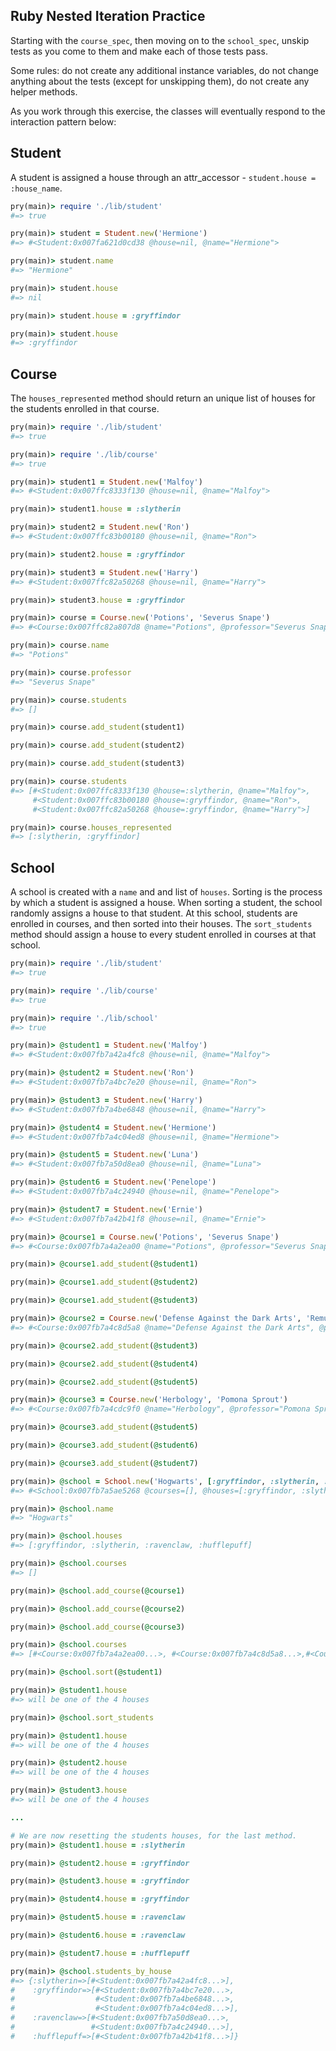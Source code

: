 ## Ruby Nested Iteration Practice

Starting with the `course_spec`, then moving on to the `school_spec`, unskip tests as you come to them and make each of those tests pass.

Some rules: do not create any additional instance variables, do not change anything about the tests (except for unskipping them), do not create any helper methods.

As you work through this exercise, the classes will eventually respond to the interaction pattern below:

## Student

A student is assigned a house through an attr_accessor - `student.house = :house_name`.

```ruby
pry(main)> require './lib/student'
#=> true

pry(main)> student = Student.new('Hermione')
#=> #<Student:0x007fa621d0cd38 @house=nil, @name="Hermione">

pry(main)> student.name
#=> "Hermione"

pry(main)> student.house
#=> nil

pry(main)> student.house = :gryffindor

pry(main)> student.house
#=> :gryffindor
```


## Course

The `houses_represented` method should return an unique list of houses for the students enrolled in that course.

```ruby
pry(main)> require './lib/student'
#=> true

pry(main)> require './lib/course'
#=> true

pry(main)> student1 = Student.new('Malfoy')    
#=> #<Student:0x007ffc8333f130 @house=nil, @name="Malfoy">

pry(main)> student1.house = :slytherin    

pry(main)> student2 = Student.new('Ron')    
#=> #<Student:0x007ffc83b00180 @house=nil, @name="Ron">

pry(main)> student2.house = :gryffindor    

pry(main)> student3 = Student.new('Harry')    
#=> #<Student:0x007ffc82a50268 @house=nil, @name="Harry">

pry(main)> student3.house = :gryffindor    

pry(main)> course = Course.new('Potions', 'Severus Snape')    
#=> #<Course:0x007ffc82a807d8 @name="Potions", @professor="Severus Snape", @students=[]>

pry(main)> course.name
#=> "Potions"

pry(main)> course.professor
#=> "Severus Snape"

pry(main)> course.students
#=> []

pry(main)> course.add_student(student1)    

pry(main)> course.add_student(student2)    

pry(main)> course.add_student(student3)    

pry(main)> course.students
#=> [#<Student:0x007ffc8333f130 @house=:slytherin, @name="Malfoy">,
     #<Student:0x007ffc83b00180 @house=:gryffindor, @name="Ron">,
     #<Student:0x007ffc82a50268 @house=:gryffindor, @name="Harry">]

pry(main)> course.houses_represented
#=> [:slytherin, :gryffindor]
```

## School

A school is created with a `name` and and list of `houses`.  Sorting is the process by which a student is assigned a house. When sorting a student, the school randomly assigns a house to that student.  At this school, students are enrolled in courses, and then sorted into their houses. The `sort_students` method should assign a house to every student enrolled in courses at that school.

```ruby
pry(main)> require './lib/student'
#=> true

pry(main)> require './lib/course'
#=> true

pry(main)> require './lib/school'
#=> true

pry(main)> @student1 = Student.new('Malfoy')
#=> #<Student:0x007fb7a42a4fc8 @house=nil, @name="Malfoy">

pry(main)> @student2 = Student.new('Ron')    
#=> #<Student:0x007fb7a4bc7e20 @house=nil, @name="Ron">

pry(main)> @student3 = Student.new('Harry')    
#=> #<Student:0x007fb7a4be6848 @house=nil, @name="Harry">

pry(main)> @student4 = Student.new('Hermione')    
#=> #<Student:0x007fb7a4c04ed8 @house=nil, @name="Hermione">

pry(main)> @student5 = Student.new('Luna')    
#=> #<Student:0x007fb7a50d8ea0 @house=nil, @name="Luna">

pry(main)> @student6 = Student.new('Penelope')    
#=> #<Student:0x007fb7a4c24940 @house=nil, @name="Penelope">

pry(main)> @student7 = Student.new('Ernie')    
#=> #<Student:0x007fb7a42b41f8 @house=nil, @name="Ernie">

pry(main)> @course1 = Course.new('Potions', 'Severus Snape')    
#=> #<Course:0x007fb7a4a2ea00 @name="Potions", @professor="Severus Snape", @students=[]>

pry(main)> @course1.add_student(@student1)    

pry(main)> @course1.add_student(@student2)    

pry(main)> @course1.add_student(@student3)    

pry(main)> @course2 = Course.new('Defense Against the Dark Arts', 'Remus Lupin')    
#=> #<Course:0x007fb7a4c8d5a8 @name="Defense Against the Dark Arts", @professor="Remus Lupin", @students=[]>

pry(main)> @course2.add_student(@student3)    

pry(main)> @course2.add_student(@student4)    

pry(main)> @course2.add_student(@student5)    

pry(main)> @course3 = Course.new('Herbology', 'Pomona Sprout')    
#=> #<Course:0x007fb7a4cdc9f0 @name="Herbology", @professor="Pomona Sprout", @students=[]>

pry(main)> @course3.add_student(@student5)    

pry(main)> @course3.add_student(@student6)    

pry(main)> @course3.add_student(@student7)    

pry(main)> @school = School.new('Hogwarts', [:gryffindor, :slytherin, :ravenclaw, :hufflepuff])    
#=> #<School:0x007fb7a5ae5268 @courses=[], @houses=[:gryffindor, :slytherin, :ravenclaw, :hufflepuff], @name="Hogwarts">

pry(main)> @school.name
#=> "Hogwarts"

pry(main)> @school.houses
#=> [:gryffindor, :slytherin, :ravenclaw, :hufflepuff]

pry(main)> @school.courses
#=> []

pry(main)> @school.add_course(@course1)

pry(main)> @school.add_course(@course2)

pry(main)> @school.add_course(@course3)

pry(main)> @school.courses
#=> [#<Course:0x007fb7a4a2ea00...>, #<Course:0x007fb7a4c8d5a8...>,#<Course:0x007fb7a4cdc9f0...>]

pry(main)> @school.sort(@student1)

pry(main)> @student1.house
#=> will be one of the 4 houses

pry(main)> @school.sort_students

pry(main)> @student1.house
#=> will be one of the 4 houses

pry(main)> @student2.house
#=> will be one of the 4 houses

pry(main)> @student3.house
#=> will be one of the 4 houses

...

# We are now resetting the students houses, for the last method.
pry(main)> @student1.house = :slytherin    

pry(main)> @student2.house = :gryffindor    

pry(main)> @student3.house = :gryffindor    

pry(main)> @student4.house = :gryffindor    

pry(main)> @student5.house = :ravenclaw    

pry(main)> @student6.house = :ravenclaw    

pry(main)> @student7.house = :hufflepuff    

pry(main)> @school.students_by_house
#=> {:slytherin=>[#<Student:0x007fb7a42a4fc8...>],
#    :gryffindor=>[#<Student:0x007fb7a4bc7e20...>,
#                  #<Student:0x007fb7a4be6848...>,
#                  #<Student:0x007fb7a4c04ed8...>],
#    :ravenclaw=>[#<Student:0x007fb7a50d8ea0...>,
#                 #<Student:0x007fb7a4c24940...>],
#    :hufflepuff=>[#<Student:0x007fb7a42b41f8...>]}
```

